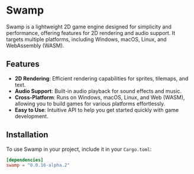# Swamp

Swamp is a lightweight 2D game engine designed for simplicity and performance, offering features for 2D
rendering and audio support. It targets multiple platforms, including Windows, macOS, Linux, and WebAssembly (WASM).

## Features

- **2D Rendering**: Efficient rendering capabilities for sprites, tilemaps, and text.
- **Audio Support**: Built-in audio playback for sound effects and music.
- **Cross-Platform**: Runs on Windows, macOS, Linux, and Web (WASM), allowing you to build games for various platforms effortlessly.
- **Easy to Use**: Intuitive API to help you get started quickly with game development.

## Installation

To use Swamp in your project, include it in your `Cargo.toml`:

```toml
[dependencies]
swamp = "0.0.16-alpha.2"
```
